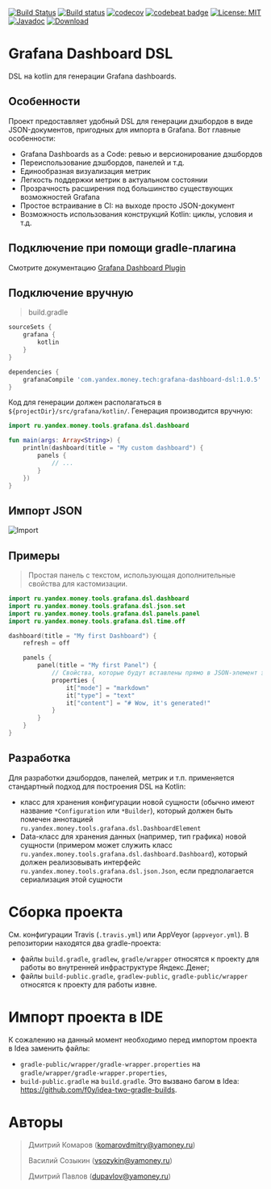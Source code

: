 [![Build Status](https://travis-ci.org/yandex-money-tech/grafana-dashboard-dsl.svg?branch=master)](https://travis-ci.org/yandex-money-tech/grafana-dashboard-dsl)
[![Build status](https://ci.appveyor.com/api/projects/status/rm9w6w0jt994vyys?svg=true)](https://ci.appveyor.com/project/f0y/grafana-dashboard-dsl)
[![codecov](https://codecov.io/gh/yandex-money-tech/grafana-dashboard-dsl/branch/master/graph/badge.svg)](https://codecov.io/gh/yandex-money-tech/grafana-dashboard-dsl)
[![codebeat badge](https://codebeat.co/badges/8bb6412b-cef6-4808-962e-9f9bfa5a13ec)](https://codebeat.co/projects/github-com-yandex-money-tech-grafana-dashboard-dsl-master)
[![License: MIT](https://img.shields.io/badge/License-MIT-yellow.svg)](https://opensource.org/licenses/MIT)
[![Javadoc](https://img.shields.io/badge/javadoc-latest-blue.svg)](https://yandex-money-tech.github.io/grafana-dashboard-dsl/)
[![Download](https://api.bintray.com/packages/yandex-money-tech/maven/grafana-dashboard-dsl/images/download.svg) ](https://bintray.com/yandex-money-tech/maven/grafana-dashboard-dsl/_latestVersion)

# Grafana Dashboard DSL

DSL на kotlin для генерации Grafana dashboards.

## Особенности

Проект предоставляет удобный DSL для генерации дэшбордов в виде JSON-документов, 
пригодных для импорта в Grafana. Вот главные особенности:

* Grafana Dashboards as a Code: ревью и версионирование дэшбордов
* Переиспользование дэшбордов, панелей и т.д.
* Единообразная визуализация метрик
* Легкость поддержки метрик в актуальном состоянии
* Прозрачность расширения под большинство существующих возможностей Grafana
* Простое встраивание в CI: на выходе просто JSON-документ
* Возможность использования конструкций Kotlin: циклы, условия и т.д.

## Подключение при помощи gradle-плагина

Смотрите документацию [Grafana Dashboard Plugin](https://github.com/yandex-money-tech/grafana-dashboard-plugin)

## Подключение вручную


> build.gradle
```groovy
sourceSets {
    grafana {
        kotlin
    }
}

dependencies {
    grafanaCompile 'com.yandex.money.tech:grafana-dashboard-dsl:1.0.5'    
}
```
Код для генерации должен располагаться в `${projectDir}/src/grafana/kotlin/`. Генерация производится вручную:
```kotlin
import ru.yandex.money.tools.grafana.dsl.dashboard

fun main(args: Array<String>) {
    println(dashboard(title = "My custom dashboard") {
        panels {
            // ...
        }
    })
}
```

## Импорт JSON

![Import](https://raw.githubusercontent.com/yandex-money-tech/grafana-dashboard-dsl/master/import_optimized.gif)

## Примеры
> Простая панель с текстом, использующая дополнительные свойства для кастомизации.
```kotlin
import ru.yandex.money.tools.grafana.dsl.dashboard
import ru.yandex.money.tools.grafana.dsl.json.set
import ru.yandex.money.tools.grafana.dsl.panels.panel
import ru.yandex.money.tools.grafana.dsl.time.off

dashboard(title = "My first Dashboard") {
    refresh = off

    panels {
        panel(title = "My first Panel") {
            // Свойства, которые будут вставлены прямо в JSON-элемент этой панели.
            properties {
                it["mode"] = "markdown"
                it["type"] = "text"
                it["content"] = "# Wow, it's generated!"
            }
        }
    }
}
```

## Разработка

Для разработки дэшбордов, панелей, метрик и т.п. применяется стандартный подход для построения DSL на Kotlin:
* класс для хранения конфигурации новой сущности (обычно имеют название `*Configuration` или `*Builder`), который должен 
  быть помечен аннотацией `ru.yandex.money.tools.grafana.dsl.DashboardElement`
* Data-класс для хранения данных (например, тип графика) новой сущности (примером может служить класс 
  `ru.yandex.money.tools.grafana.dsl.dashboard.Dashboard`), который должен реализовывать интерфейс 
  `ru.yandex.money.tools.grafana.dsl.json.Json`, если предполагается сериализация этой сущности

# Сборка проекта

См. конфигурации Travis (`.travis.yml`) или AppVeyor (`appveyor.yml`).
В репозитории находятся два gradle-проекта:
- файлы `build.gradle`, `gradlew`, `gradle/wrapper` относятся к проекту для работы во внутренней инфраструктуре Яндекс.Денег;
- файлы `build-public.gradle`, `gradlew-public`, `gradle-public/wrapper` относятся к проекту для работы извне.

# Импорт проекта в IDE

К сожалению на данный момент необходимо перед импортом проекта в Idea заменить файлы:
- `gradle-public/wrapper/gradle-wrapper.properties` на `gradle/wrapper/gradle-wrapper.properties`,
- `build-public.gradle` на `build.gradle`.
Это вызвано багом в Idea: https://github.com/f0y/idea-two-gradle-builds.

# Авторы

> Дмитрий Комаров (komarovdmitry@yamoney.ru)
>
> Василий Созыкин (vsozykin@yamoney.ru)
>
> Дмитрий Павлов (dupavlov@yamoney.ru)
